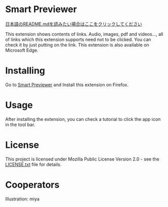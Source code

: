 ﻿# Smart Previewer
[日本語のREADME.mdを読みたい場合はここをクリックしてください](README_ja.md)

This extension shows contents of links. Audio, images, pdf and videos..., all of links which this extension supports need not to be clicked. You can check it by just putting on the link.
This extension is also available on Microsoft Edge.

# Installing
Go to [Smart Previewer](https://addons.mozilla.org/en-US/firefox/addon/smart-previewer/) and Install this extension on Firefox.

# Usage
After installing the extension, you can check a tutorial to click the app icon in the tool bar.

# License
This project is licensed under Mozilla Public License Version 2.0 - see the [LICENSE.txt](LICENSE.txt) file for details.

# Cooperators
Illustration: miya

